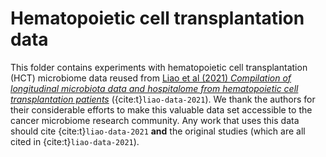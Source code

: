 # Hematopoietic cell transplantation data

This folder contains experiments with hematopoietic cell transplantation (HCT)
microbiome data reused from [Liao et al (2021) _Compilation of longitudinal
microbiota data and hospitalome from hematopoietic cell transplantation
patients_](https://www.nature.com/articles/s41597-021-00860-8)
({cite:t}`liao-data-2021`). We thank the authors for their considerable efforts
to make this valuable data set accessible to the cancer microbiome research
community. Any work that uses this data should cite {cite:t}`liao-data-2021`
**and** the original studies (which are all cited in {cite:t}`liao-data-2021`).
